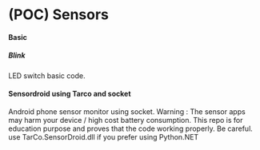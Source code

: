 # (POC) Sensors

#### Basic
##### Blink
LED switch basic code.

#### Sensordroid using Tarco and socket
Android phone sensor monitor using socket.
Warning : The sensor apps may harm your device / high cost battery consumption. This repo is for education purpose and proves that the code working properly. Be careful.
use TarCo.SensorDroid.dll if you prefer using Python.NET
